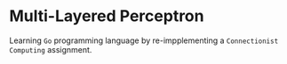 # Multi-Layered Perceptron
Learning `Go` programming language by re-impplementing a `Connectionist Computing` assignment. 
